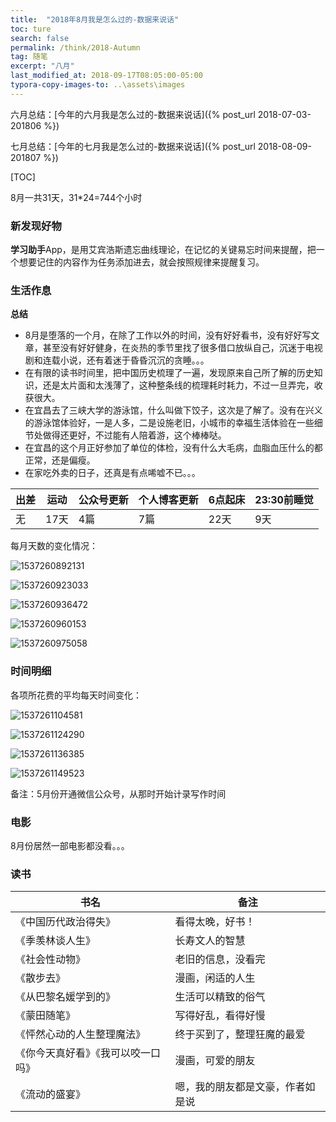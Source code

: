 ```yaml
---
title:  "2018年8月我是怎么过的-数据来说话"
toc: ture
search: false
permalink: /think/2018-Autumn
tag: 随笔
excerpt: "八月"
last_modified_at: 2018-09-17T08:05:00-05:00
typora-copy-images-to: ..\assets\images
---
```




六月总结：[今年的六月我是怎么过的-数据来说话]({% post_url 2018-07-03-201806 %})

七月总结：[今年的七月我是怎么过的-数据来说话]({% post_url 2018-08-09-201807 %})

[TOC]



8月一共31天，31*24=744个小时

### 新发现好物

**学习助手**App，是用艾宾浩斯遗忘曲线理论，在记忆的关键易忘时间来提醒，把一个想要记住的内容作为任务添加进去，就会按照规律来提醒复习。

### 生活作息

**总结**

- 8月是堕落的一个月，在除了工作以外的时间，没有好好看书，没有好好写文章，甚至没有好好健身，在炎热的季节里找了很多借口放纵自己，沉迷于电视剧和连载小说，还有着迷于昏昏沉沉的贪睡。。。
- 在有限的读书时间里，把中国历史梳理了一遍，发现原来自己所了解的历史知识，还是太片面和太浅薄了，这种整条线的梳理耗时耗力，不过一旦弄完，收获很大。
- 在宜昌去了三峡大学的游泳馆，什么叫做下饺子，这次是了解了。没有在兴义的游泳馆体验好，一是人多，二是设施老旧，小城市的幸福生活体验在一些细节处做得还更好，不过能有人陪着游，这个棒棒哒。
- 在宜昌的这个月正好参加了单位的体检，没有什么大毛病，血脂血压什么的都正常，还是偏瘦。
- 在家吃外卖的日子，还真是有点唏嘘不已。。。

| 出差 | 运动 | 公众号更新 | 个人博客更新 | 6点起床 | 23:30前睡觉 |
| ---- | ---- | ---------- | ------------ | ------- | ----------- |
| 无   | 17天 | 4篇        | 7篇          | 22天    | 9天         |

每月天数的变化情况：

![1537260892131](../assets/images/1537260892131.png)

![1537260923033](../assets/images/1537260923033.png)

![1537260936472](../assets/images/1537260936472.png)

![1537260960153](../assets/images/1537260960153.png)

![1537260975058](../assets/images/1537260975058.png)



### 时间明细

各项所花费的平均每天时间变化：

![1537261104581](../assets/images/1537261104581.png)

![1537261124290](../assets/images/1537261124290.png)

![1537261136385](../assets/images/1537261136385.png)

![1537261149523](../assets/images/1537261149523.png)

备注：5月份开通微信公众号，从那时开始计录写作时间



### 电影

8月份居然一部电影都没看。。。

### 读书

| 书名                               | 备注                             |
| ---------------------------------- | -------------------------------- |
| 《中国历代政治得失》               | 看得太晚，好书！                 |
| 《季羡林谈人生》                   | 长寿文人的智慧                   |
| 《社会性动物》                     | 老旧的信息，没看完               |
| 《散步去》                         | 漫画，闲适的人生                 |
| 《从巴黎名媛学到的》               | 生活可以精致的俗气               |
| 《蒙田随笔》                       | 写得好乱，看得好慢               |
| 《怦然心动的人生整理魔法》         | 终于买到了，整理狂魔的最爱       |
| 《你今天真好看》《我可以咬一口吗》 | 漫画，可爱的朋友                 |
| 《流动的盛宴》                     | 嗯，我的朋友都是文豪，作者如是说 |